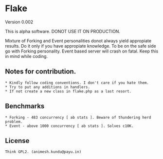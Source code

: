 Flake 
=====

Version 0.002

This is alpha software. DONOT USE IT ON PRODUCTION.

Mixture of Forking and Event personalities donot always yield appropiate results. Do it only if you have appropiate knowledge.
To be on the safe side go with Forking personality. Event based server will crash on fatal. Keep this in mind while coding.   


## Notes for contribution. ##
	* Kindly follow coding conventions. I don't care if you hate them.
	* Try to put any additions in handlers.
	* If not create a new class in flake.php as a last resort.
	

## Benchmarks ##
	* Forking - 483 concurrency [ ab stats ]. Beware of thundering herd problem.
	* Event - above 1000 concurrency [ ab stats ]. Solves c10K.


## License ##
	Think GPL2. (animesh.kundu@payu.in)
